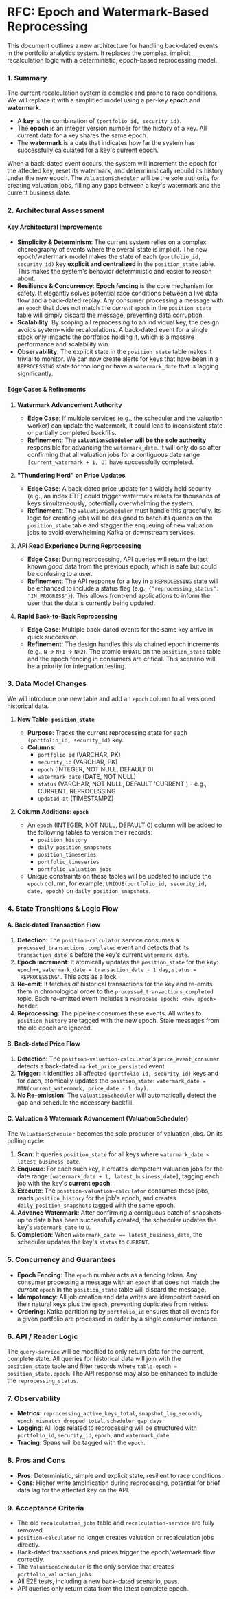 # RFC: Epoch and Watermark-Based Reprocessing

This document outlines a new architecture for handling back-dated events in the portfolio analytics system. It replaces the complex, implicit recalculation logic with a deterministic, epoch-based reprocessing model.

### **1. Summary**

The current recalculation system is complex and prone to race conditions. We will replace it with a simplified model using a per-key **epoch** and **watermark**.

- A **key** is the combination of `(portfolio_id, security_id)`.
- The **epoch** is an integer version number for the history of a key. All current data for a key shares the same epoch.
- The **watermark** is a date that indicates how far the system has successfully calculated for a key's current epoch.

When a back-dated event occurs, the system will increment the epoch for the affected key, reset its watermark, and deterministically rebuild its history under the new epoch. The `ValuationScheduler` will be the sole authority for creating valuation jobs, filling any gaps between a key's watermark and the current business date.

### **2. Architectural Assessment**

#### **Key Architectural Improvements**

-   **Simplicity & Determinism**: The current system relies on a complex choreography of events where the overall state is implicit. The new epoch/watermark model makes the state of each `(portfolio_id, security_id)` key **explicit and centralized** in the `position_state` table. This makes the system's behavior deterministic and easier to reason about.
-   **Resilience & Concurrency**: **Epoch fencing** is the core mechanism for safety. It elegantly solves potential race conditions between a live data flow and a back-dated replay. Any consumer processing a message with an `epoch` that does not match the *current* `epoch` in the `position_state` table will simply discard the message, preventing data corruption.
-   **Scalability**: By scoping all reprocessing to an individual key, the design avoids system-wide recalculations. A back-dated event for a single stock only impacts the portfolios holding it, which is a massive performance and scalability win.
-   **Observability**: The explicit state in the `position_state` table makes it trivial to monitor. We can now create alerts for keys that have been in a `REPROCESSING` state for too long or have a `watermark_date` that is lagging significantly.

#### **Edge Cases & Refinements**

1.  **Watermark Advancement Authority**
    -   **Edge Case**: If multiple services (e.g., the scheduler and the valuation worker) can update the watermark, it could lead to inconsistent state or partially completed backfills.
    -   **Refinement**: The **`ValuationScheduler` will be the sole authority** responsible for advancing the `watermark_date`. It will only do so after confirming that all valuation jobs for a contiguous date range `[current_watermark + 1, D]` have successfully completed.

2.  **"Thundering Herd" on Price Updates**
    -   **Edge Case**: A back-dated price update for a widely held security (e.g., an index ETF) could trigger watermark resets for thousands of keys simultaneously, potentially overwhelming the system.
    -   **Refinement**: The `ValuationScheduler` must handle this gracefully. Its logic for creating jobs will be designed to batch its queries on the `position_state` table and stagger the enqueuing of new valuation jobs to avoid overwhelming Kafka or downstream services.

3.  **API Read Experience During Reprocessing**
    -   **Edge Case**: During reprocessing, API queries will return the last known *good* data from the previous epoch, which is safe but could be confusing to a user.
    -   **Refinement**: The API response for a key in a `REPROCESSING` state will be enhanced to include a status flag (e.g., `{"reprocessing_status": "IN_PROGRESS"}`). This allows front-end applications to inform the user that the data is currently being updated.

4.  **Rapid Back-to-Back Reprocessing**
    -   **Edge Case**: Multiple back-dated events for the same key arrive in quick succession.
    -   **Refinement**: The design handles this via chained epoch increments (e.g., `N` -> `N+1` -> `N+2`). The atomic `UPDATE` on the `position_state` table and the epoch fencing in consumers are critical. This scenario will be a priority for integration testing.

### **3. Data Model Changes**

We will introduce one new table and add an `epoch` column to all versioned historical data.

1.  **New Table: `position_state`**
    -   **Purpose**: Tracks the current reprocessing state for each `(portfolio_id, security_id)` key.
    -   **Columns**:
        -   `portfolio_id` (VARCHAR, PK)
        -   `security_id` (VARCHAR, PK)
        -   `epoch` (INTEGER, NOT NULL, DEFAULT 0)
        -   `watermark_date` (DATE, NOT NULL)
        -   `status` (VARCHAR, NOT NULL, DEFAULT 'CURRENT') - e.g., CURRENT, REPROCESSING
        -   `updated_at` (TIMESTAMPZ)

2.  **Column Additions: `epoch`**
    -   An `epoch` (INTEGER, NOT NULL, DEFAULT 0) column will be added to the following tables to version their records:
        -   `position_history`
        -   `daily_position_snapshots`
        -   `position_timeseries`
        -   `portfolio_timeseries`
        -   `portfolio_valuation_jobs`
    -   Unique constraints on these tables will be updated to include the `epoch` column, for example: `UNIQUE(portfolio_id, security_id, date, epoch)` on `daily_position_snapshots`.

### **4. State Transitions & Logic Flow**

#### **A. Back-dated Transaction Flow**

1.  **Detection**: The `position-calculator` service consumes a `processed_transactions_completed` event and detects that its `transaction_date` is before the key's current `watermark_date`.
2.  **Epoch Increment**: It atomically updates the `position_state` for the key: `epoch++`, `watermark_date = transaction_date - 1 day`, `status = 'REPROCESSING'`. This acts as a lock.
3.  **Re-emit**: It fetches *all* historical transactions for the key and re-emits them in chronological order to the `processed_transactions_completed` topic. Each re-emitted event includes a `reprocess_epoch: <new_epoch>` header.
4.  **Reprocessing**: The pipeline consumes these events. All writes to `position_history` are tagged with the new epoch. Stale messages from the old epoch are ignored.

#### **B. Back-dated Price Flow**

1.  **Detection**: The `position-valuation-calculator`'s `price_event_consumer` detects a back-dated `market_price_persisted` event.
2.  **Trigger**: It identifies all affected `(portfolio_id, security_id)` keys and for each, atomically updates the `position_state`: `watermark_date = MIN(current_watermark, price_date - 1 day)`.
3.  **No Re-emission**: The `ValuationScheduler` will automatically detect the gap and schedule the necessary backfill.

#### **C. Valuation & Watermark Advancement (ValuationScheduler)**

The `ValuationScheduler` becomes the sole producer of valuation jobs. On its polling cycle:

1.  **Scan**: It queries `position_state` for all keys where `watermark_date < latest_business_date`.
2.  **Enqueue**: For each such key, it creates idempotent valuation jobs for the date range `[watermark_date + 1, latest_business_date]`, tagging each job with the key's **current epoch**.
3.  **Execute**: The `position-valuation-calculator` consumes these jobs, reads `position_history` for the job's epoch, and creates `daily_position_snapshots` tagged with the same epoch.
4.  **Advance Watermark**: After confirming a contiguous batch of snapshots up to date `D` has been successfully created, the scheduler updates the key's `watermark_date` to `D`.
5.  **Completion**: When `watermark_date == latest_business_date`, the scheduler updates the key's `status` to `CURRENT`.

### **5. Concurrency and Guarantees**

-   **Epoch Fencing**: The `epoch` number acts as a fencing token. Any consumer processing a message with an `epoch` that does not match the *current* `epoch` in the `position_state` table will discard the message.
-   **Idempotency**: All job creation and data writes are idempotent based on their natural keys plus the `epoch`, preventing duplicates from retries.
-   **Ordering**: Kafka partitioning by `portfolio_id` ensures that all events for a given portfolio are processed in order by a single consumer instance.

### **6. API / Reader Logic**

The `query-service` will be modified to only return data for the current, complete state. All queries for historical data will join with the `position_state` table and filter records where `table.epoch = position_state.epoch`. The API response may also be enhanced to include the `reprocessing_status`.

### **7. Observability**

-   **Metrics**: `reprocessing_active_keys_total`, `snapshot_lag_seconds`, `epoch_mismatch_dropped_total`, `scheduler_gap_days`.
-   **Logging**: All logs related to reprocessing will be structured with `portfolio_id`, `security_id`, `epoch`, and `watermark_date`.
-   **Tracing**: Spans will be tagged with the `epoch`.

### **8. Pros and Cons**

-   **Pros**: Deterministic, simple and explicit state, resilient to race conditions.
-   **Cons**: Higher write amplification during reprocessing, potential for brief data lag for the affected key on the API.

### **9. Acceptance Criteria**

-   The old `recalculation_jobs` table and `recalculation-service` are fully removed.
-   `position-calculator` no longer creates valuation or recalculation jobs directly.
-   Back-dated transactions and prices trigger the epoch/watermark flow correctly.
-   The `ValuationScheduler` is the only service that creates `portfolio_valuation_jobs`.
-   All E2E tests, including a new back-dated scenario, pass.
-   API queries only return data from the latest complete epoch.